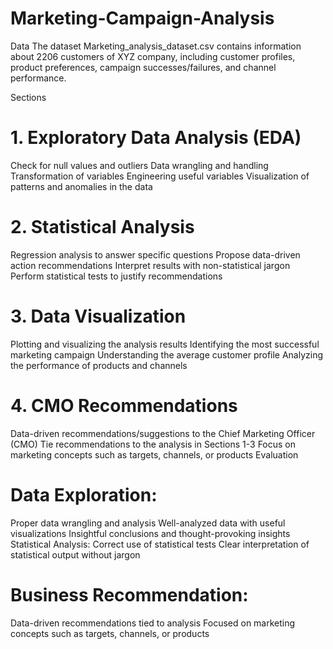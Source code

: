 # Marketing-Campaign-Analysis
Data
The dataset Marketing_analysis_dataset.csv contains information about 2206 customers of XYZ company, including customer profiles, product preferences, 
campaign successes/failures, and channel performance.

Sections
# 1. Exploratory Data Analysis (EDA)
Check for null values and outliers
Data wrangling and handling
Transformation of variables
Engineering useful variables
Visualization of patterns and anomalies in the data
# 2. Statistical Analysis
Regression analysis to answer specific questions
Propose data-driven action recommendations
Interpret results with non-statistical jargon
Perform statistical tests to justify recommendations
# 3. Data Visualization
Plotting and visualizing the analysis results
Identifying the most successful marketing campaign
Understanding the average customer profile
Analyzing the performance of products and channels
# 4. CMO Recommendations
Data-driven recommendations/suggestions to the Chief Marketing Officer (CMO)
Tie recommendations to the analysis in Sections 1-3
Focus on marketing concepts such as targets, channels, or products
Evaluation
# Data Exploration:
Proper data wrangling and analysis
Well-analyzed data with useful visualizations
Insightful conclusions and thought-provoking insights
Statistical Analysis:
Correct use of statistical tests
Clear interpretation of statistical output without jargon
# Business Recommendation:
Data-driven recommendations tied to analysis
Focused on marketing concepts such as targets, channels, or products
